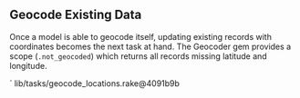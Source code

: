## Geocode Existing Data

Once a model is able to geocode itself, updating existing records with
coordinates becomes the next task at hand. The Geocoder gem provides a scope
(`.not_geocoded`) which returns all records missing latitude and longitude.

` lib/tasks/geocode_locations.rake@4091b9b
